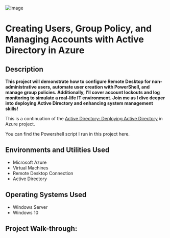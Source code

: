 ![image](https://github.com/user-attachments/assets/13d619f0-7bbd-4a58-8d38-c261f5ba6ae1)

# Creating Users, Group Policy, and Managing Accounts with Active Directory in Azure

## Description

**This project will demonstrate how to configure Remote Desktop for non-administrative users, automate user creation with PowerShell, and manage group policies. Additionally, I’ll cover account lockouts and log monitoring to simulate a real-life IT environment. Join me as I dive deeper into deploying Active Directory and enhancing system management skills!**

This is a continuation of the [Active Directory: Deploying Active Directory](https://github.com/naamak01/AD_Deploying_Active_Directory) in Azure project.

You can find the Powershell script I run in this project here.

## Environments and Utilities Used
* Microsoft Azure
* Virtual Machines
* Remote Desktop Connection
* Active Directory

## Operating Systems Used
* Windows Server
* Windows 10

## Project Walk-through: 
